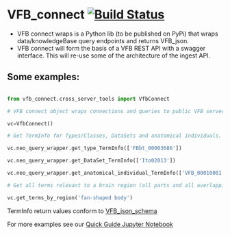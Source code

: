 # VFB_connect [![Build Status](https://travis-ci.com/VirtualFlyBrain/VFB_connect.svg?branch=master)](https://travis-ci.com/VirtualFlyBrain/VFB_connect)

  * VFB connect wraps is a Python lib (to be published on PyPi) that wraps data/knowledgeBase query endpoints and returns VFB_json.
  * VFB connect will form the basis of a VFB REST API with a swagger interface.  This will re-use some of the architecture of the ingest API.
  
  
  ## Some examples:
  
 ```python

from vfb_connect.cross_server_tools import VfbConnect

# VFB connect object wraps connections and queries to public VFB servers.

vc=VfbConnect()

# Get TermInfo for Types/Classes, DataSets and anatomical individuals.

vc.neo_query_wrapper.get_type_TermInfo(['FBbt_00003686'])

vc.neo_query_wrapper.get_DataSet_TermInfo(['Ito02013'])

vc.neo_query_wrapper.get_anatomical_individual_TermInfo(['VFB_00010001'])

# Get all terms relevant to a brain region (all parts and all overlapping cells.  Query by label supported by default.

vc.get_terms_by_region('fan-shaped body')

```

TermInfo return values conform to [VFB_json_schema](https://virtualflybrain.github.io/schema_doc.html)

For more examples see our [Quick Guide Jupyter Notebook](https://github.com/VirtualFlyBrain/VFB_connect/blob/master/snippets/VFB_connect_Quick_Guide.ipynb)
